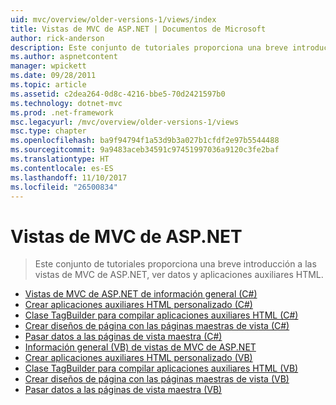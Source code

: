 ```yaml
---
uid: mvc/overview/older-versions-1/views/index
title: Vistas de MVC de ASP.NET | Documentos de Microsoft
author: rick-anderson
description: Este conjunto de tutoriales proporciona una breve introducción a las vistas de MVC de ASP.NET, ver datos y aplicaciones auxiliares HTML.
ms.author: aspnetcontent
manager: wpickett
ms.date: 09/28/2011
ms.topic: article
ms.assetid: c2dea264-0d8c-4216-bbe5-70d2421597b0
ms.technology: dotnet-mvc
ms.prod: .net-framework
msc.legacyurl: /mvc/overview/older-versions-1/views
msc.type: chapter
ms.openlocfilehash: ba9f94794f1a53d9b3a027b1cfdf2e97b5544488
ms.sourcegitcommit: 9a9483aceb34591c97451997036a9120c3fe2baf
ms.translationtype: HT
ms.contentlocale: es-ES
ms.lasthandoff: 11/10/2017
ms.locfileid: "26500834"
---
```

<a name="aspnet-mvc-views"></a>Vistas de MVC de ASP.NET
====================
> Este conjunto de tutoriales proporciona una breve introducción a las vistas de MVC de ASP.NET, ver datos y aplicaciones auxiliares HTML.


- [Vistas de MVC de ASP.NET de información general (C#)](asp-net-mvc-views-overview-cs.md)
- [Crear aplicaciones auxiliares HTML personalizado (C#)](creating-custom-html-helpers-cs.md)
- [Clase TagBuilder para compilar aplicaciones auxiliares HTML (C#)](using-the-tagbuilder-class-to-build-html-helpers-cs.md)
- [Crear diseños de página con las páginas maestras de vista (C#)](creating-page-layouts-with-view-master-pages-cs.md)
- [Pasar datos a las páginas de vista maestra (C#)](passing-data-to-view-master-pages-cs.md)
- [Información general (VB) de vistas de MVC de ASP.NET](asp-net-mvc-views-overview-vb.md)
- [Crear aplicaciones auxiliares HTML personalizado (VB)](creating-custom-html-helpers-vb.md)
- [Clase TagBuilder para compilar aplicaciones auxiliares HTML (VB)](using-the-tagbuilder-class-to-build-html-helpers-vb.md)
- [Crear diseños de página con las páginas maestras de vista (VB)](creating-page-layouts-with-view-master-pages-vb.md)
- [Pasar datos a las páginas de vista maestra (VB)](passing-data-to-view-master-pages-vb.md)
